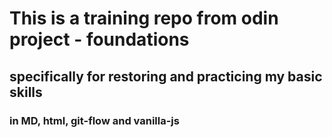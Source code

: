 # This is a training repo from odin project - foundations
## specifically for restoring and practicing my basic skills
### in MD, html, git-flow and vanilla-js